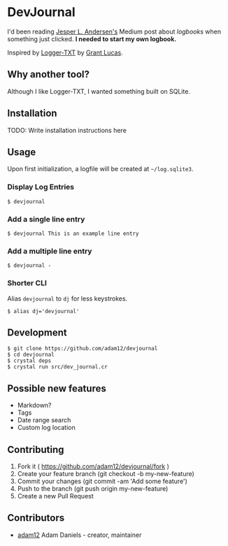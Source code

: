 # DevJournal

I'd been reading [Jesper L. Andersen's](https://medium.com/@jlouis666/on-logbooks-e2380ab2f8f0) Medium post about
*logbooks* when something just clicked. **I needed to start my own logbook.**

Inspired by [Logger-TXT](https://github.com/grantlucas/Logger-TXT) by [Grant Lucas](https://github.com/grantlucas).

## Why another tool?

Although I like Logger-TXT, I wanted something built on SQLite.

## Installation


TODO: Write installation instructions here


## Usage

Upon first initialization, a logfile will be created at `~/log.sqlite3`.

### Display Log Entries

	$ devjournal

### Add a single line entry

	$ devjournal This is an example line entry

### Add a multiple line entry

	$ devjournal -

### Shorter CLI

Alias `devjournal` to `dj` for less keystrokes.

	$ alias dj='devjournal'

## Development

	$ git clone https://github.com/adam12/devjournal
	$ cd devjournal
	$ crystal deps
	$ crystal run src/dev_journal.cr

## Possible new features

* Markdown?
* Tags
* Date range search
* Custom log location

## Contributing

1. Fork it ( https://github.com/adam12/devjournal/fork )
2. Create your feature branch (git checkout -b my-new-feature)
3. Commit your changes (git commit -am 'Add some feature')
4. Push to the branch (git push origin my-new-feature)
5. Create a new Pull Request

## Contributors

- [adam12](https://github.com/adam12) Adam Daniels - creator, maintainer
